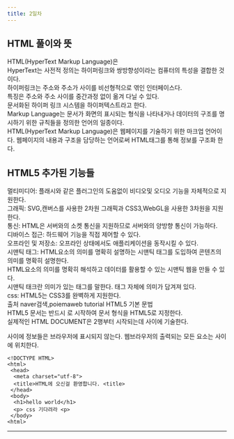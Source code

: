 ```yaml
--- 
title: 2일차
---
```


## HTML 풀이와 뜻   
HTML(HyperText Markup Language)은<br> 
HyperText는 사전적 정의는 하이퍼링크와 쌍방향성이라는 컴퓨터의 특성을 결합한 것이다.<br>
하이퍼링크는 주소와 주소가 사이를 비선형적으로 엮인 인터페이스다.<br>
특징은 주소와 주소 사이를 중간과정 없이 옮겨 다닐 수 있다.<br>
문서화된 하이퍼 링크 시스템을 하이퍼텍스트라고 한다.<br>
Markup Language는 문서가 화면의 표시되는 형식을 나타내거나 데이터의 구조를 명시하기 위한 규칙들을 정의한 언어의 일종이다.<br>
HTML(HyperText Markup Language)은 웹페이지를 기술하기 위한 마크업 언어이다. 웹페이지의 내용과 구조을 담당하는 언어로써 HTML태그를 통해 정보를 구조화 한다.<br>
 
## HTML5 추가된 기능들 
멀티미디어: 플래시와 같은 플러그인의 도움없이 비디오및 오디오 기능을 자체적으로 지원한다.<br>
그래픽: SVG,캔버스를 사용한 2차원 그래픽과 CSS3,WebGL을 사용한 3차원을 지원한다.<br>
통신: HTML은 서버와의 소켓 통신을 지원하므로 서버와의 양방향 통신이 가능하다.<br>
디바이스 접근: 하드웨어 기능을 직접 제어할 수 있다.<br>
오프라인 및 저장소: 오프라인 상태에서도 애플리케이션을 동작시킬 수 있다.<br>
시맨틱 태그: HTML요소의 의미를 명확히 설명하는 시맨틱 태그를 도입하여 콘텐츠의 의미를 명확히 설명한다.<br>
HTML요소의 의미를 명확히 해석하고 데이터를 활용할 수 있는 시맨틱 웹을 만들 수 있다.<br>
시맨틱 태크란 의미가 있는 태그를 말한다. 태그 자체에 의미가 담겨져 있다.<br>
css: HTML5는 CSS3를 완벽하게 지원한다.<br>
출처 naver검색,poiemaweb tutorial HTML5 기본 문법 <BR>
HTML5 문서는 반드시 <!DOCTYPE HTML>로 시작하여 문서 형식을 HTML5로 지정한다.<BR>
실제적인 HTML DOCUMENT은 2행부터 시작되는데 <HTML> </HTML> 사이에 기술한다.
<HEAD> </HEAD>사이에 정보들은 브라우저에 표시되지 않는다.
웹브라우저의 출력되는 모든 요소는 <BODY> </BODY>사이에 위치한다.
 
 ```
 <!DOCTYPE HTML>
 <html>
  <head> 
   <meta charset="utf-8">
   <title>HTML에 오신걸 환영합니다. <title>
  </head>
  <body>
   <h1>hello world</h1>
   <p> css 기다려라 <p>
  </body>
 <html>
 ```

---
  <html>
  <head> 
   <meta charset="utf-8">
   <title>HTML에 오신걸 환영합니다. <title>
  </head>
  <body>
   <h1>hello world</h1>
   <p> css 기다려라 <p>
  </body>
 <html>
---
  
HTML document은 .html 확장자를 갖는 순수한 텍스트 파일이다. <br>
(확장자는:파일 확장자다. 파일 확장자는 컴퓨터 파일의 종류와 역할을 표시하기 위해 사용하는 부분이다.)<br>
그래서 메모장,editor,IDE(integrated development environment) 사용할 수 있다. <잘 모르겠다.><br>
## HTML5 기본 문법 
### 요소 
HTML 요소는 시작태그와 종료태그 사이에 콘텐츠로 구성되어 있다. <br>
html document는 요소들의 집합으로 이루어져 있다. <br>
태그는 대소문자를 구별하지 않으나 HTML4은 소문자를 추천하고 있어서 HTML5도 소문자를 사용하는 것이 일반적이다.<br>
### 요소의 중첩
요소는 다른 요소를 포함할 수 있다. '이때 부자 관계가 성립된다'라고 한다. <br>
부자 관계로 정보를 구조화하는 것이다.<br>
html 요소는 웹페이지의 모든 요소를 포함한다.위의 예제를 보면 <br>
html요소는 head,body요소를 포함하고, head요소는 title요소를 포함하고,body요소는 h1요소와p요소를 포함한다.<br>
이 중첩관계로 웹페이지의 구조를 표현한다. <br>
중첩관계를 시각적으로 파악하기 쉽게 들여쓰기를(띄운다)한다.<br>
 ### 빈 요소
 content를 가질 수 없는 요소를 빈 요소라고 한다. 아래의 예가 빈 요소다. <br>
 
```
<meta charset="utf-8" 
``` 
  
### 속성
속성은 요소의 성질,특징을 정의하는 내용이다. <br>
요소는 속성을 가질 수 있으며 속성은 요소에 추가적인 정보를 제공한다.<br>
속성은 시작 태그에 위치해야 하며, 이름과 값의 쌍을 이룬다.
  
```
<img src="html.jpg" width="104" height="142">  
```
위의 예에서 속성이름은 src,width,height이고, html.jpg,104,142가 값이다. <br>
width는 이미지의 너비,height는 이미지의 높이 정보이다.
  
### 글로벌 속성 
글로벌 속성은 모든 html요소가 공통으로 사용할 수 있는 속성이다. 
자주 쓰이는 글로벌 속성 7가지만 적는다.
 id, class, hidden, lang, style, tabindex, title
  이것은 2일차때 사용해보겠다.
  
  
